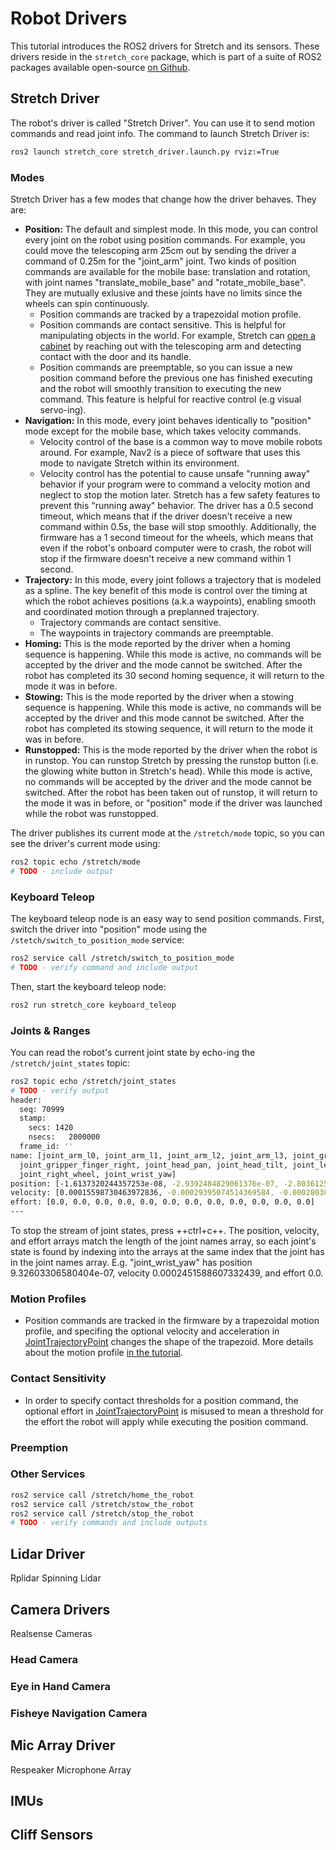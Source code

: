 # Robot Drivers

This tutorial introduces the ROS2 drivers for Stretch and its sensors. These drivers reside in the `stretch_core` package, which is part of a suite of ROS2 packages available open-source [on Github](https://github.com/hello-robot/stretch_ros2/tree/humble/stretch_core#overview).

## Stretch Driver

The robot's driver is called "Stretch Driver". You can use it to send motion commands and read joint info. The command to launch Stretch Driver is:

```{.bash .shell-prompt .copy}
ros2 launch stretch_core stretch_driver.launch.py rviz:=True
```

<!-- ![Default Stretch Rviz view](#TODO) -->

### Modes

Stretch Driver has a few modes that change how the driver behaves. They are:

 - **Position:** The default and simplest mode. In this mode, you can control every joint on the robot using position commands. For example, you could move the telescoping arm 25cm out by sending the driver a command of 0.25m for the "joint_arm" joint. Two kinds of position commands are available for the mobile base: translation and rotation, with joint names "translate_mobile_base" and "rotate_mobile_base". They are mutually exlusive and these joints have no limits since the wheels can spin continuously.
    - Position commands are tracked by a trapezoidal motion profile.
    - Position commands are contact sensitive. This is helpful for manipulating objects in the world. For example, Stretch can [open a cabinet](https://youtu.be/SXgj9be3PdM) by reaching out with the telescoping arm and detecting contact with the door and its handle.
    - Position commands are preemptable, so you can issue a new position command before the previous one has finished executing and the robot will smoothly transition to executing the new command. This feature is helpful for reactive control (e.g visual servo-ing).
 - **Navigation:** In this mode, every joint behaves identically to "position" mode except for the mobile base, which takes velocity commands.
    - Velocity control of the base is a common way to move mobile robots around. For example, Nav2 is a piece of software that uses this mode to navigate Stretch within its environment.
    - Velocity control has the potential to cause unsafe "running away" behavior if your program were to command a velocity motion and neglect to stop the motion later. Stretch has a few safety features to prevent this "running away" behavior. The driver has a 0.5 second timeout, which means that if the driver doesn't receive a new command within 0.5s, the base will stop smoothly. Additionally, the firmware has a 1 second timeout for the wheels, which means that even if the robot's onboard computer were to crash, the robot will stop if the firmware doesn't receive a new command within 1 second.
 - **Trajectory:** In this mode, every joint follows a trajectory that is modeled as a spline. The key benefit of this mode is control over the timing at which the robot achieves positions (a.k.a waypoints), enabling smooth and coordinated motion through a preplanned trajectory.
    - Trajectory commands are contact sensitive.
    - The waypoints in trajectory commands are preemptable.
 - **Homing:** This is the mode reported by the driver when a homing sequence is happening. While this mode is active, no commands will be accepted by the driver and the mode cannot be switched. After the robot has completed its 30 second homing sequence, it will return to the mode it was in before.
 - **Stowing:** This is the mode reported by the driver when a stowing sequence is happening. While this mode is active, no commands will be accepted by the driver and this mode cannot be switched. After the robot has completed its stowing sequence, it will return to the mode it was in before.
 - **Runstopped:** This is the mode reported by the driver when the robot is in runstop. You can runstop Stretch by pressing the runstop button (i.e. the glowing white button in Stretch's head). While this mode is active, no commands will be accepted by the driver and the mode cannot be switched. After the robot has been taken out of runstop, it will return to the mode it was in before, or "position" mode if the driver was launched while the robot was runstopped.

The driver publishes its current mode at the `/stretch/mode` topic, so you can see the driver's current mode using:

```{.bash .shell-prompt .copy}
ros2 topic echo /stretch/mode
# TODO - include output
```

### Keyboard Teleop

The keyboard teleop node is an easy way to send position commands. First, switch the driver into "position" mode using the `/stetch/switch_to_position_mode` service:

```{.bash .shell-prompt .copy}
ros2 service call /stretch/switch_to_position_mode
# TODO - verify command and include output
```

Then, start the keyboard teleop node:

```{.bash .shell-prompt .copy}
ros2 run stretch_core keyboard_teleop
```

### Joints & Ranges

You can read the robot's current joint state by echo-ing the `/stretch/joint_states` topic:

```{.bash .shell-prompt .copy}
ros2 topic echo /stretch/joint_states
# TODO - verify output
header:
  seq: 70999
  stamp:
    secs: 1420
    nsecs:   2000000
  frame_id: ''
name: [joint_arm_l0, joint_arm_l1, joint_arm_l2, joint_arm_l3, joint_gripper_finger_left,
  joint_gripper_finger_right, joint_head_pan, joint_head_tilt, joint_left_wheel, joint_lift,
  joint_right_wheel, joint_wrist_yaw]
position: [-1.6137320244357253e-08, -2.9392484829061376e-07, -2.8036125938539207e-07, -2.056847528567165e-07, -2.0518734302754638e-06, -5.98271107676851e-06, 2.9291786329821434e-07, 1.3802900147297237e-06, 0.08154086954434359, 1.4361499260374905e-07, 0.4139061738340768, 9.32603306580404e-07]
velocity: [0.00015598730463972836, -0.00029395074514369584, -0.0002803845454217379, 1.322424459109634e-05, -0.00035084643762840415, 0.0012164337445918797, 0.0002138814988808099, 0.00010419792027496809, 4.0575263146426684e-05, 0.00022487596895736357, -0.0007751929074042957, 0.0002451588607332439]
effort: [0.0, 0.0, 0.0, 0.0, 0.0, 0.0, 0.0, 0.0, 0.0, 0.0, 0.0, 0.0]
---
```

To stop the stream of joint states, press ++ctrl+c++. The position, velocity, and effort arrays match the length of the joint names array, so each joint's state is found by indexing into the arrays at the same index that the joint has in the joint names array. E.g. "joint_wrist_yaw" has position 9.32603306580404e-07, velocity 0.0002451588607332439, and effort 0.0.

### Motion Profiles

 - Position commands are tracked in the firmware by a trapezoidal motion profile, and specifing the optional velocity and acceleration in [JointTrajectoryPoint](https://docs.ros.org/en/noetic/api/trajectory_msgs/html/msg/JointTrajectoryPoint.html) changes the shape of the trapezoid. More details about the motion profile [in the tutorial](https://docs.hello-robot.com/0.2/stretch-tutorials/ros1/follow_joint_trajectory/).

### Contact Sensitivity

 - In order to specify contact thresholds for a position command, the optional effort in [JointTrajectoryPoint](https://docs.ros.org/en/noetic/api/trajectory_msgs/html/msg/JointTrajectoryPoint.html) is misused to mean a threshold for the effort the robot will apply while executing the position command.

### Preemption

### Other Services

```{.bash .shell-prompt .copy}
ros2 service call /stretch/home_the_robot
ros2 service call /stretch/stow_the_robot
ros2 service call /stretch/stop_the_robot
# TODO - verify commands and include outputs
```

## Lidar Driver

Rplidar Spinning Lidar

## Camera Drivers

Realsense Cameras

### Head Camera

### Eye in Hand Camera

### Fisheye Navigation Camera

## Mic Array Driver

Respeaker Microphone Array

## IMUs

## Cliff Sensors
